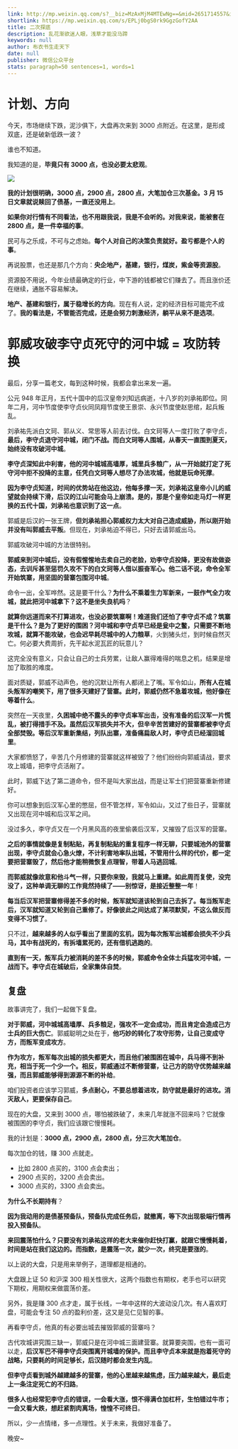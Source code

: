 ```yaml
---
link: http://mp.weixin.qq.com/s?__biz=MzAxMjM4MTEwNg==&mid=2651714557&idx=1&sn=c59fb13f6f57524025254fa362136b45&chksm=804bed20b73c6436841cdbc99a9ad28b63e52b857a69f254ced29a3f225b399e0cb23815037b#rd
shortlink: https://mp.weixin.qq.com/s/EPLj0bgS0rk9GgzGofY2AA
title: 二次探底
description: 乱花渐欲迷人眼，浅草才能没马蹄
keywords: null
author: 布衣书生走天下
date: null
publisher: 微信公众平台
stats: paragraph=50 sentences=1, words=1
---
```


# 计划、方向

今天，市场继续下跌，泥沙俱下，大盘再次来到 3000 点附近。在这里，是形成双底，还是破新低跌一波？

谁也不知道。

我知道的是，**毕竟只有 3000 点，也没必要太悲观**。

![](https://mmbiz.qpic.cn/mmbiz_png/52ldaLQ7yeRqoPRicsXSgrtXybibzB3ssJp75HqOUqtcheicMSIZvDBvcGhN7HTgDMicBN39ialzT4ws1U8J18YCvfg/640?wx_fmt=png&wxfrom=5&wx_lazy=1&wx_co=1)

**我的计划很明确，3000 点，2900 点，2800 点，大笔加仓三次基金。3 月 15 日文章就说赎回了债基，一直还没用上**。

**如果你对行情有不同看法，也不用跟我说，我是不会听的。对我来说，能被套在 2800 点，是一件幸福的事**。

民可与之乐成，不可与之虑始。**每个人对自己的决策负责就好。盈亏都是个人的事**。

再说股票，也还是那几个方向：**央企地产，基建，银行，煤炭，紫金等资源股**。

资源股不用说，今年业绩最确定的行业，中下游的钱都被它们赚去了。而且涨价还在继续，通胀不容易解决。

**地产、基建和银行，属于稳增长的方向**。现在有人说，定的经济目标可能完不成了。**我的看法是，不管能否完成，还是会努力刺激经济，躺平从来不是选项**。

# 郭威攻破李守贞死守的河中城 = 攻防转换

最后，分享一篇老文，每到这种时候，我都会拿出来发一遍。

公元 948 年正月，五代十国中的后汉皇帝刘知远病逝，十八岁的刘承祐即位。同年二月，河中节度使李守贞伙同凤翔节度使王景崇、永兴节度使赵思绾，起兵叛乱。

刘承祐先派白文珂、郭从义、常思等人前去讨伐。白文珂等人一度打败了李守贞，**最后，李守贞退守河中城，闭门不战。而白文珂等人围城，从春天一直围到夏天，始终没有攻破河中城**。

**李守贞深知此中利害，他的河中城城高墙厚，城里兵多粮广，从一开始就打定了死守河中拒不投降的主意，任凭白文珂等人想尽了办法攻城，他就是玩命死撑**。

**因为李守贞知道，时间的优势站在他这边，他每多撑一天，刘承祐这皇帝小儿的威望就会持续下滑，后汉的江山可能会马上崩溃。是的，那是个皇帝如走马灯一样更换的五代十国，刘承祐也意识到了这一点**。

郭威是后汉的一张王牌，**但刘承祐担心郭威权力太大对自己造成威胁，所以刚开始并没有叫郭威去平叛**。但现在，刘承祐迫不得已，只好去请郭威出马。

郭威攻破河中城的方法很特别。

**郭威来到河中城后，没有假惺惺地去卖自己的老脸，劝李守贞投降，更没有故做姿态，去训斥甚至惩罚久攻不下的白文珂等人借以振奋军心。他二话不说，命令全军开始筑寨，用坚固的营寨包围河中城**。

命令一出，全军哗然。这是要干什么？**为什么不乘着生力军新来，一鼓作气全力攻城，就此把河中城拿下？这不是坐失良机吗**？

**就算你远道而来不打算进攻，也没必要筑寨啊！难道我们还怕了李守贞不成？筑寨是干什么？是为了更好的围困？河中城和李守贞早已经是瓮中之鳖，只需要不断地攻城，就算不能攻破，也会迟早耗尽城中的人力粮草**，火到猪头烂，到时候自然灭亡。何必要大费周折，先干起水泥瓦匠的玩意儿？

这完全没有意义，只会让自己的士兵劳累，让敌人赢得难得的喘息之机，结果是增加了取胜的难度。

面对质疑，郭威不动声色，他的沉默让所有人都闭上了嘴。军令如山，**所有人在城头叛军的嘲笑下，用了很多天建好了营寨。此时，郭威仍然不急着攻城，他好像在等着什么**。

突然在一天夜里，**久困城中绝不露头的李守贞率军出击，没有准备的后汉军一片慌乱，被打得措手不及。虽然后汉军损失并不大，但辛辛苦苦建好的营寨都被李守贞全部焚毁。等后汉军重新集结，列队出寨，准备痛扁敌人时，李守贞已经溜回城里**。

大家都愤怒了，辛苦几个月修建的营寨就这样被毁了？他们纷纷向郭威请战，要求攻上城墙，把李守贞活剐了。

此时，郭威下达了第二道命令，但不是叫大家出战，而是让军士们把营寨重新修建好。

你可以想象到后汉军心里的憋屈，但不管怎样，军令如山，又过了些日子，营寨就又出现在河中城和后汉军之间。

没过多久，李守贞又在一个月黑风高的夜里偷袭后汉军，又摧毁了后汉军的营寨。

**之后的事情就像是复制粘贴，再复制粘贴的重复程序一样无聊，只要城池外的营寨出现，李守贞就会心急火燎，不计利害地率队出城，不管用什么样的代价，都一定要把营寨毁了，然后他才能稍微恢复点理智，带着人马逃回城**。

**而郭威就像故意和他斗气一样，只要你来毁，我就马上重建。如此周而复使，没完没了，这种单调无聊的工作竟然持续了——别惊讶，是接近整整一年**！

**每当后汉军把营寨修得差不多的时候，叛军就知道该轮到自己去拆了。每当叛军走后，汉军就知道又轮到自己重修了。好像彼此之间达成了某项默契，不这么做反而变得不习惯了**。

只不过，**越来越多的人似乎看出了里面的玄机，因为每次叛军出城都会损失不少兵马，其中有战死的，有拆墙累死的，还有借机逃跑的**。

**直到有一天，叛军兵力被消耗的差不多的时候，郭威命令全体士兵猛攻河中城，一战而下。李守贞在城破后，全家集体自焚**。

## 复盘
故事讲完了，我们一起做下复盘。

**对于郭威，河中城城高墙厚、兵多粮足，强攻不一定会成功，而且肯定会造成己方士兵的巨大伤亡**。郭威聪明之处在于，**他巧妙的转化了攻守形势，让自己变成守方，而叛军变成攻方**。

**作为攻方，叛军每次出城的损失都更大，而且他们被围困在城中，兵马得不到补充，相当于死一个少一个。相反，郭威通过不断修营寨，让己方的防守优势越来越强，而且郭威能够得到源源不断的补给**。

咱们投资者应该学习郭威，**多点耐心，不要总想着进攻，防守就是最好的进攻。消灭敌人，更要保存自己**。

现在的大盘，又来到 3000 点，哪怕被跌破了，未来几年就涨不回来吗？它就像被围困的李守贞，我们应该跟它慢慢耗。

我的计划是：**3000 点，2900 点，2800 点，分三次大笔加仓**。

每次加仓的钱，赚 300 点就走。
- 比如 2800 点买的，3100 点会卖出；
- 2900 点买的，3200 点会卖出。
- 3000 点买的，3300 点会卖出。

**为什么不长期持有**？

**因为我动用的是债基预备队，预备队完成任务后，就撤离，等下次出现极端行情再投入预备队**。

**来回震荡怕什么？只要没有刘承祐这样的老大来催你赶快打赢，就跟它慢慢耗着，时间是站在我们这边的。而指数，是震荡一次，就少一次，终究是要涨的**。

以上说的大盘，只是用来举例子，道理都是相通的。

大盘跟上证 50 和沪深 300 相关性很大，这两个指数也有期权，老手也可以研究下期权，用期权来做震荡价差。

另外，我是赚 300 点才走，属于长线，一年中这样的大波动没几次。有人喜欢盯盘，可能会专注 50 点的盈利价差，这又是见仁见智的事。

再看李守贞，他真的有必要出城去摧毁郭威的营寨吗？

古代攻城讲究围三缺一，郭威只是在河中城三面建营寨。就算要突围，也有一面可以走，**后汉军巴不得李守贞突围离开城墙的保护。而且李守贞本来就是抱着死守的战略，只要耗的时间足够长，后汉随时都会发生内乱**。

**但李守贞看到城外越建越多的营寨，他的心里越来越焦虑，压力越来越大，最后走上一条注定死亡的不归路**。

**很多人也经常犯李守贞的错误，一会看大涨，恨不得满仓加杠杆，生怕错过牛市；一会又看大跌，想赶紧割肉离场，惶惶不可终日**。

所以，少一点情绪，多一点理性。关于未来，我做好准备了。

晚安~
